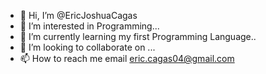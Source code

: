 - 👋 Hi, I’m @EricJoshuaCagas
- 👀 I’m interested in Programming...
- 🌱 I’m currently learning my first Programming Language..
- 💞️ I’m looking to collaborate on ...
- 📫 How to reach me email eric.cagas04@gmail.com

<!---
EricJoshuaCagas/EricJoshuaCagas is a ✨ special ✨ repository because its `README.md` (this file) appears on your GitHub profile.
You can click the Preview link to take a look at your changes.
--->
